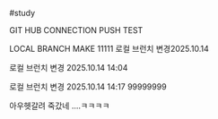 #study

GIT HUB CONNECTION PUSH TEST

LOCAL BRANCH MAKE
11111
로컬 브런치 변경2025.10.14

로컬 브런치 변경 2025.10.14 14:04

로컬 브런치 변경 2025.10.14 14:17
99999999

아우헷갈려 죽갔네 ....ㅋㅋㅋㅋ
